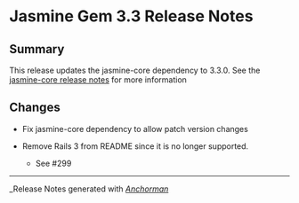 # Jasmine Gem 3.3 Release Notes

## Summary

This release updates the jasmine-core dependency to 3.3.0. See the
[jasmine-core release notes](https://github.com/jasmine/jasmine/blob/master/release_notes/3.3.0.md)
for more information

## Changes

* Fix jasmine-core dependency to allow patch version changes

* Remove Rails 3 from README since it is no longer supported.
  - See #299


------

_Release Notes generated with _[Anchorman](http://github.com/infews/anchorman)_
